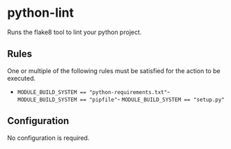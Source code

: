 # python-lint

Runs the flake8 tool to lint your python project.


## Rules

One or multiple of the following rules must be satisfied for the action to be executed.

- `MODULE_BUILD_SYSTEM == "python-requirements.txt"`- `MODULE_BUILD_SYSTEM == "pipfile"`- `MODULE_BUILD_SYSTEM == "setup.py"`

## Configuration


No configuration is required.
